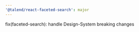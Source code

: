 ```yaml
---
'@talend/react-faceted-search': major
---
```


fix(faceted-search): handle Design-System breaking changes
